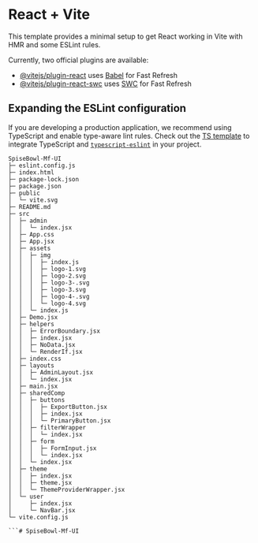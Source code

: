 # React + Vite

This template provides a minimal setup to get React working in Vite with HMR and some ESLint rules.

Currently, two official plugins are available:

- [@vitejs/plugin-react](https://github.com/vitejs/vite-plugin-react/blob/main/packages/plugin-react/README.md) uses [Babel](https://babeljs.io/) for Fast Refresh
- [@vitejs/plugin-react-swc](https://github.com/vitejs/vite-plugin-react-swc) uses [SWC](https://swc.rs/) for Fast Refresh

## Expanding the ESLint configuration

If you are developing a production application, we recommend using TypeScript and enable type-aware lint rules. Check out the [TS template](https://github.com/vitejs/vite/tree/main/packages/create-vite/template-react-ts) to integrate TypeScript and [`typescript-eslint`](https://typescript-eslint.io) in your project.

````
SpiseBowl-Mf-UI
├─ eslint.config.js
├─ index.html
├─ package-lock.json
├─ package.json
├─ public
│  └─ vite.svg
├─ README.md
├─ src
│  ├─ admin
│  │  └─ index.jsx
│  ├─ App.css
│  ├─ App.jsx
│  ├─ assets
│  │  ├─ img
│  │  │  ├─ index.js
│  │  │  ├─ logo-1.svg
│  │  │  ├─ logo-2.svg
│  │  │  ├─ logo-3-.svg
│  │  │  ├─ logo-3.svg
│  │  │  ├─ logo-4-.svg
│  │  │  └─ logo-4.svg
│  │  └─ index.js
│  ├─ Demo.jsx
│  ├─ helpers
│  │  ├─ ErrorBoundary.jsx
│  │  ├─ index.jsx
│  │  ├─ NoData.jsx
│  │  └─ RenderIf.jsx
│  ├─ index.css
│  ├─ layouts
│  │  ├─ AdminLayout.jsx
│  │  └─ index.jsx
│  ├─ main.jsx
│  ├─ sharedComp
│  │  ├─ buttons
│  │  │  ├─ ExportButton.jsx
│  │  │  ├─ index.jsx
│  │  │  └─ PrimaryButton.jsx
│  │  ├─ filterWrapper
│  │  │  └─ index.jsx
│  │  ├─ form
│  │  │  ├─ FormInput.jsx
│  │  │  └─ index.jsx
│  │  └─ index.jsx
│  ├─ theme
│  │  ├─ index.jsx
│  │  ├─ theme.jsx
│  │  └─ ThemeProviderWrapper.jsx
│  └─ user
│     ├─ index.jsx
│     └─ NavBar.jsx
└─ vite.config.js

```# SpiseBowl-Mf-UI
````

